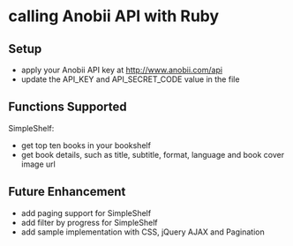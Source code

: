 calling Anobii API with Ruby
============

Setup
------------
* apply your Anobii API key at http://www.anobii.com/api
* update the API_KEY and API_SECRET_CODE value in the file

Functions Supported
------------
SimpleShelf:
* get top ten books in your bookshelf
* get book details, such as title, subtitle, format, language and book cover image url

Future Enhancement
------------
* add paging support for SimpleShelf
* add filter by progress for SimpleShelf
* add sample implementation with CSS, jQuery AJAX and Pagination
